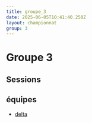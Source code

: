 ```yaml
---
title: groupe_3
date: 2025-06-05T10:41:40.250Z
layout: championnat
group: 3
---
```


# Groupe 3

## Sessions


## équipes
- [delta](/teams/delta)
